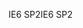 <span data-ttu-id="0f4d4-101">IE6 SP2</span><span class="sxs-lookup"><span data-stu-id="0f4d4-101">IE6 SP2</span></span>